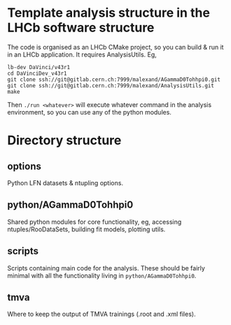 # Template analysis structure in the LHCb software structure

The code is organised as an LHCb CMake project, so you can build & run it in an LHCb application. It requires AnalysisUtils. Eg,

```
lb-dev DaVinci/v43r1
cd DaVinciDev_v43r1
git clone ssh://git@gitlab.cern.ch:7999/malexand/AGammaD0Tohhpi0.git
git clone ssh://git@gitlab.cern.ch:7999/malexand/AnalysisUtils.git
make
```

Then `./run <whatever>` will execute whatever command in the analysis environment, so you can use any of the python modules.

# Directory structure

## options

Python LFN datasets & ntupling options.

## python/AGammaD0Tohhpi0

Shared python modules for core functionality, eg, accessing ntuples/RooDataSets, building fit models, plotting utils.

## scripts

Scripts containing main code for the analysis. These should be fairly minimal with all the functionality living in `python/AGammaD0Tohhpi0`.

## tmva

Where to keep the output of TMVA trainings (.root and .xml files).
